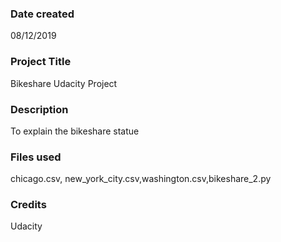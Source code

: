 ### Date created
08/12/2019
### Project Title
Bikeshare  Udacity Project
### Description
To explain  the bikeshare statue 
### Files used
chicago.csv, new_york_city.csv,washington.csv,bikeshare_2.py
### Credits
Udacity 
